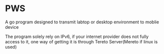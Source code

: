 # PWS
A go program designed to transmit labtop or desktop environment to moblie device

The program solely rely on IPv6, if your internet provider does not fully access to it, one way of getting it is through Tereto Server(Mereto if linux is used)